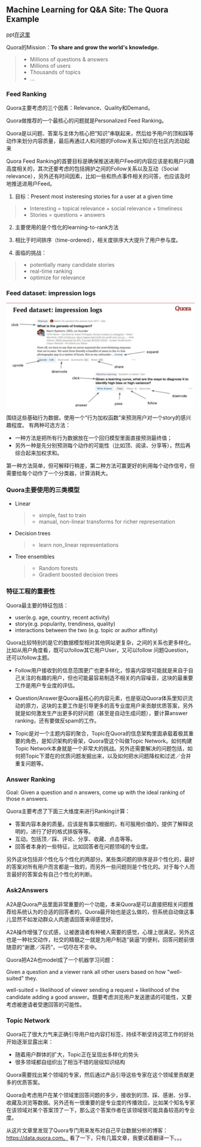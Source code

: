 ##  Machine Learning for Q&A Site: The Quora Example

ppt[在这里](http://slideshare.neatcn.com/xamat/machine-learning-for-qa-sites-the-quora-example)

Quora的Mission：**To share and grow the world's knowledge.**

> * Millions of questions & answers
> * Millions of users
> * Thousands of topics
> * ...

### Feed Ranking

Quora主要考虑的三个因素：Relevance、Quality和Demand。

Quora做推荐的一个最核心的问题就是Personalized Feed Ranking。

Quora是以问题、答案与主体为核心把“知识”串联起来，然后给予用户的顶和踩等动作来划分内容质量，最后再通过人和问题的Follow关系让知识在社区内流动起来

Quora Feed Ranking的首要目标是确保推送进用户Feed的内容应该是和用户兴趣高度相关的，其次还要考虑的包括拥护之间的Follow关系以及互动（Social relevance），另外还有时间因素，比如一些和热点事件相关的问答，也应该及时地推送进用户Feed。

1. 目标：Present most insteresing stories for a user at a given time

  > - Interesting = topical relevance + social relevance + timeliness
  > - Stories = questions + answers

2. 主要使用的是个性化的learning-to-rank方法

3. 相比于时间排序（time-ordered），相关度排序大大提升了用户参与度。

4. 面临的挑战：
  > - potentially many candidate stories
  > - real-time ranking
  > - optimize for relevance

### Feed dataset: impression logs

![](/raw/fig1.png?raw=true)

围绕这些基础行为数据，使用一个“行为加权函数”来预测用户对一个story的感兴趣程度。
有两种可选方法：

- 一种方法是把所有行为数据放在一个回归模型里面直接预测最终值；
- 另外一种是先分别预测每个动作的可能性（比如顶、阅读、分享等），然后再综合起来加权求和。

第一种方法简单，但可解释行稍差，第二种方法可赢更好的利用每个动作信号，但需要给每个动作了一个分类器，计算消耗大。

### Quora主要使用的三类模型

- Linear
  > - simple, fast to train
  > - manual, non-linear transforms for richer representation

- Decision trees
  > - learn non_linear representations

- Tree ensembles
  > - Random forests
  > - Gradient boosted decision trees
  
### 特征工程的重要性
Quora最主要的特征包括：

- user(e.g. age, country, recent activity)
- story(e.g. popularity, trendiness, quality)
- interactions between the two (e.g. topic or author affinity)

Quora比较特别的是它的数据模型相对其他网站更复杂，之间的关系也更多样化。比如从用户角度看，既可以follow其它用户User，又可以follow 问题Question，还可以follow主题。

- Follow用户接收到的信息范围更广也更多样化，惊喜内容很可能就是来自于自己关注的有趣的用户，但也可能最容易制造不相关的内容噪音，这块的最重要工作是用户专业度的评估。
- Question/Answer是Quora最核心的内容元素，也是驱动Quora体系里知识流动的原力，这块的主要工作是引导更多的高专业度用户来贡献优质答案，另外就是如何激发生产出更多的好问题（甚至是自动生成问题），要计算answer ranking，还有要做反spam的工作。

- Topic是对一个主题内容的聚合，Topic在Quora的信息架构里面承载着极其重要的角色，是知识架构的骨架，Quora管这个叫做Topic Network。如何构建Topic Network本身就是一个非常大的挑战。另外还需要解决的问题包括，如何把Topic下潜在的优质问题发掘出来，以及如何把水问题降权和过滤／合并重复问题等。

### Answer Ranking

Goal: Given a question and n answers, come up with the ideal ranking of those n answers.

Quora主要考虑了下面三大维度来进行Ranking计算：
 
 - 答案内容本身的质量。应该是有事实根据的，有可服用价值的，提供了解释说明的，进行了好的格式排版等等。
 - 互动。包括顶／踩、评论、分享、收藏、点击等等。
 - 回答者本身的一些特征，比如回答者在问题领域的专业度。
 
另外这块包括非个性化与个性化的两部分。某些类问题的排序是非个性化的，最好的答案对所有用户而言都是一致的，而另外一些问题则是个性化的。对于每个人而言最好的答案会有自己个性化的判断。
 
### Ask2Answers

A2A是Quora产品里面非常重要的一个功能，本来Quora是可以直接把相关问题推荐给系统认为的合适的回答者的，Quora最开始也是这么做的，但系统自动做这事儿显然不如发动群众人肉邀请回答来得感觉好。

A2A操作增强了仪式感，让被邀请者有种被人需要的感觉，心理上很满足。另外这也是一种社交动作，社交的精髓之一就是为用户制造“装逼”的便利，回答问题前很随意的“谢邀／泻药”，一切尽在不言中。

Quora把A2A也model成了一个机器学习问题：

Given a question and a viewer rank all other users based on how "well-suited" they.

well-suited = likelihood of viewer sending a request + likelihood of the candidate adding a good answer。既要考虑浏览用户发送邀请的可能性，又要考虑被邀请者受邀回答的可能性。

### Topic Network
Quora花了很大力气来正确引导用户给内容打标签，持续不断坚持这项工作的好处开始逐渐显露出来：
- 随着用户群体的扩大，Topic正在呈现出多样化的势头
- 很多领域都自组织出了相当不错的层级知识结构

Quora需要找出某个领域的专家，然后通过产品引导这些专家在这个领域里贡献更多的优质答案。

Quora会考虑用户在某个领域里回答问题的多少，接收到的顶、踩、感谢、分享、收藏及浏览等数据。另外还有一很重要的是专业度的传播效应，比如某个知名专家在该领域对某个答案顶了一下，那么这个答案作者在该领域很可能具备较高的专业度。


从这片文章里发现了Quora专门用来发布对自己平台数据分析的博客：https://data.quora.com。 看了一下，只有几篇文章，我要试着翻译一下。。。
